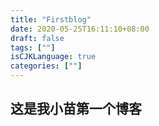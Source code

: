 ```yaml
---
title: "Firstblog"
date: 2020-05-25T16:11:10+08:00
draft: false
tags: [""]
isCJKLanguage: true
categories: [""]
---
```


## 这是我小苗第一个博客